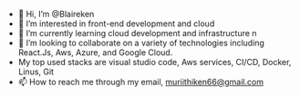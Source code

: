 - 👋 Hi, I’m @Blaireken
- 👀 I’m interested in front-end development and cloud
- 🌱 I’m currently learning cloud development and infrastructure n
- 💞️ I’m looking to collaborate on a variety of technologies including React.Js, Aws, Azure, and Google Cloud.
- My top used stacks are  visual studio code, Aws services, CI/CD, Docker, Linus, Git
- 📫 How to reach me through my email, muriithiken66@gmail.com

<!---
Blaireken/Blaireken is a ✨ special ✨ repository because its `README.md` (this file) appears on your GitHub profile.
You can click the Preview link to take a look at your changes.
--->
